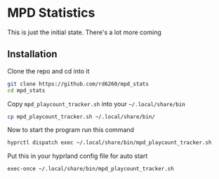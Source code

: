 # MPD Statistics
This is just the initial state. There's a lot more coming

## Installation
Clone the repo and cd into it
```bash
git clone https://github.com/rd6260/mpd_stats
cd mpd_stats
```

Copy `mpd_playcount_tracker.sh` into your `~/.local/share/bin`
```bash
cp mpd_playcount_tracker.sh ~/.local/share/bin/
``` 

Now to start the program run this command 
```bash
hyprctl dispatch exec ~/.local/share/bin/mpd_playcount_tracker.sh
```

Put this in your hyprland config file for auto start
```bash
exec-once ~/.local/share/bin/mpd_playcount_tracker.sh
```


